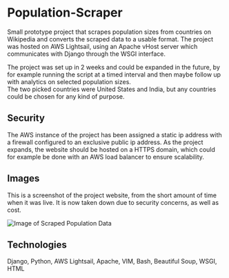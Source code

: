 # Population-Scraper
Small prototype project that scrapes population sizes from countries on Wikipedia and converts the scraped data to a usable format. The project was hosted on AWS Lightsail, using an Apache vHost server which communicates with Django through the WSGI interface. 

The project was set up in 2 weeks and could be expanded in the future, by for example running the script at a timed interval and then maybe follow up with analytics on selected population sizes.  
The two picked countries were United States and India, but any countries could be chosen for any kind of purpose. 

## Security
The AWS instance of the project has been assigned a static ip address with a firewall configured to an exclusive public ip address. As the project expands, the website should be hosted on a HTTPS domain, which could for example be done with an AWS load balancer to ensure scalability. 

## Images
This is a screenshot of the project website, from the short amount of time when it was live. It is now taken down due to security concerns, as well as cost. 

![Image of Scraped Population Data](https://github.com/JonasKVJ/Population-Scraper-AWS-Lightsail/blob/master/Embedded-ScrapedProjectData.png)


## Technologies
Django, Python, AWS Lightsail, Apache, VIM, Bash, Beautiful Soup, WSGI, HTML

